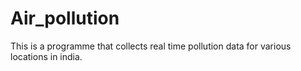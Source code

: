 # Air_pollution
This is a programme that collects real time pollution data for various locations in india.
